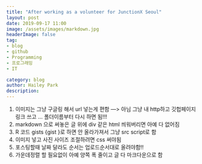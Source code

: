 ```yaml
---
title: "After working as a volunteer for JunctionX Seoul"
layout: post
date: 2019-09-17 11:00
image: /assets/images/markdown.jpg
headerImage: false
tag:
- blog
- github
- Programming
- 프로그래밍
- IT

category: blog
author: Hailey Park
description:
---
```






1. 이미지는 그냥 구글링 해서 url 넣는게 편함 —> 아님 그냥 내 http하고 깃헙페이지 링크 쓰고 … 폴더이름부터 다시 하면 됨!!!
2. markdown 으로 써놓은 글 위에 div 같은 html 씌워버리면 아예 다 없어짐
3. R 코드 gists {gist }로 하면 안 올라가져서 그냥 src script로 함
4. 이미지 넣고 사진 사이즈 조절하려면 css 써야됨
5. 포스팅할때 날짜 달라도 순서는 업로드순서대로 올려야함!!
6. 가운데정렬 할 필요없이 아예 양쪽 폭 줄이고 글 다 마크다운으로 함
